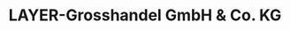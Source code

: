 ---
title: "LAYER-Grosshandel GmbH & Co. KG"
url: /tettnang/layer-grosshandel-gmbh-und-co-kg/
shop: Eisenwaren
---